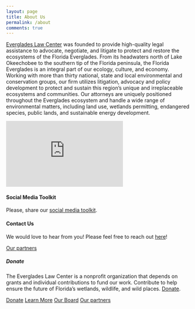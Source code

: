 ```yaml
---
layout: page
title: About Us
permalink: /about
comments: true
---
```


<div class="row justify-content-between">
<div class="col-md-8 pr-5">

<p><a href="https://evergladeslaw.org/about/">Everglades Law Center</a> was founded to provide high-quality legal assistance to advocate, negotiate, and litigate to protect and restore the ecosystems of the Florida Everglades. From its headwaters north of Lake Okeechobee to the southern tip of the Florida peninsula, the Florida Everglades is an integral part of our ecology, culture, and economy. Working with more than thirty national, state and local environmental and conservation groups, our firm utilizes litigation, advocacy and policy development to protect and sustain this region’s unique and irreplaceable ecosystems and communities. Our attorneys are uniquely positioned throughout the Everglades ecosystem and handle a wide range of environmental matters, including land use, wetlands permitting, endangered species, public lands, and sustainable energy development.</p>

<iframe src="https://onedrive.live.com/embed?cid=579E27048B72D661&resid=579E27048B72D661%2130624&authkey=ADjpHjMGEdx6pi4" width="320" height="180" frameborder="0" scrolling="no" allowfullscreen></iframe>

<h4>Social Media Toolkit</h4>

<p>Please, share our <a href="https://www.canva.com/design/DAFdr77Fegg/tDbLeFL1ies-PytOZ95iVA/view?utm_content=DAFdr77Fegg&utm_campaign=designshare&utm_medium=link&utm_source=publishsharelink">social media toolkit</a>.</p>

<h4>Contact Us</h4>

<p>We would love to hear from you! Please feel free to reach out <a href="https://evergladeslaw.org/contact/">here</a>!</p> 

<a target="_blank" href="https://evergladeslaw.org/partners/" class="btn btn-warning">Our partners</a>

</div>

<div class="col-md-4">

<div class="sticky-top sticky-top-80">
<h5>Donate</h5>

<p>The Everglades Law Center is a nonprofit organization that depends on grants and individual contributions to fund our work. Contribute to help ensure the future of Florida’s wetlands, wildlife, and wild places. <a target="_blank" href="https://evergladeslaw.org/donate/">Donate<i class="fab fa-github"></i></a>.</p>

<a target="_blank" href="https://evergladeslaw.org/donate/" class="btn btn-danger">Donate</a> 
<a target="_blank" href="https://evergladeslaw.org/about/" class="btn btn-warning">Learn More</a> 
<a target="_blank" href="https://evergladeslaw.org/about/board/" class="btn btn-warning">Our Board</a> 
<a target="_blank" href="https://evergladeslaw.org/partners/" class="btn btn-warning">Our partners</a>




</div>
</div>
</div>
